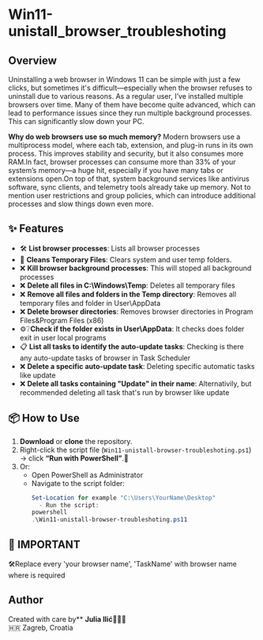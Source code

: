 # Win11-unistall_browser_troubleshoting
## Overview
Uninstalling a web browser in Windows 11 can be simple with just a few clicks, but sometimes it's difficult—especially when the browser refuses to uninstall due to various reasons.
As a regular user, I’ve installed multiple browsers over time. Many of them have become quite advanced, which can lead to performance issues since they run multiple background processes. This can significantly slow down your PC.

**Why do web browsers use so much memory?**
Modern browsers use a multiprocess model, where each tab, extension, and plug-in runs in its own process. This improves stability and security, but it also consumes more RAM.In fact, browser processes can consume more than 33% of your system’s memory—a huge hit, especially if you have many tabs or extensions open.On top of that, system background services like antivirus software, sync clients, and telemetry tools already take up memory. Not to mention user restrictions and group policies, which can introduce additional processes and slow things down even more.

## ✨ Features
-  🛠️ **List browser processes**: Lists all browser processes
- 🧹 **Cleans Temporary Files**: Clears system and user temp folders.
-  ❌ **Kill browser background processes**: This will stoped all background processes
-  ❌ **Delete all files in C:\Windows\Temp**: Deletes all temporary files
-  ❌ **Remove all files and folders in the Temp directory**: Removes all temporary files and folder in User\AppData 
-  ❌ **Delete browser directories**: Removes browser directories in Program Files&Program Files (x86)
- ⚙️❔**Check if the folder exists in User\AppData**: It checks does folder exit in user local programs
- 📋 **List all tasks to identify the auto-update tasks**: Checking is there any auto-update tasks of browser in Task Scheduler
- ❌ **Delete a specific auto-update task**:  Deleting specific automatic tasks like update
- ❌ **Delete all tasks containing "Update" in their name**: Alternativily, but recommended deleting all task that's run by browser like update 

## 📦 How to Use

1. **Download** or **clone** the repository.
2. Right-click the script file (`Win11-unistall-browser-troubleshoting.ps1`) → click **“Run with PowerShell”**.🚀
3. Or:
   - Open PowerShell as Administrator
   - Navigate to the script folder:
     ```powershell
     Set-Location for example "C:\Users\YourName\Desktop"
       - Run the script:
     powershell
     .\Win11-unistall-browser-troubleshoting.ps11

## 🧠 IMPORTANT 
🛠️Replace every 'your browser name', 'TaskName' with browser name where is required 

## Author
Created with care by** **Julia Ilić**👩🏻‍💻  
🇭🇷 Zagreb, Croatia  
